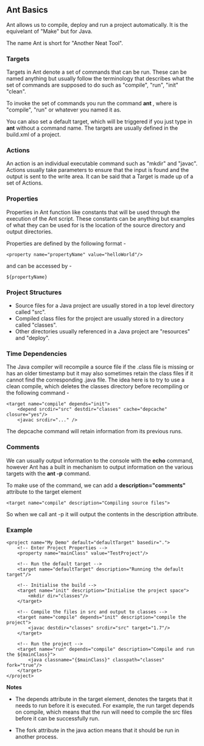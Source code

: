 ## Ant Basics

Ant allows us to compile, deploy and run a project automatically. It is the equivelant of "Make" but for Java.

The name Ant is short for "Another Neat Tool".

### Targets

Targets in Ant denote a set of commands that can be run. These can be named anything but usually follow the terminology that describes what the set of commands are supposed to do such as "compile", "run", "init" "clean".

To invoke the set of commands you run the command **ant <commandName>**, where <commandName> is "compile", "run" or whatever you named it as.

You can also set a default target, which will be triggered if you just type in **ant** without a command name. The targets are usually defined in the build.xml of a project.

### Actions

An action is an individual executable command such as "mkdir" and "javac". Actions usually take parameters to ensure that the input is found and the output is sent to the write area. It can be said that a Target is made up of a set of Actions.

### Properties

Properties in Ant function like constants that will be used through the execution of the Ant script. These constants can be anything but examples of what they can be used for is the location of the source directory and output directories.

Properties are defined by the following format -

```
<property name="propertyName" value="helloWorld"/>

```

and can be accessed by - 

```
${propertyName} 
```

### Project Structures

- Source files for a Java project are usually stored in a top level directory called "src".
- Compiled class files for the project are usually stored in a directory called "classes".
- Other directories usually referenced in a Java project are "resources" and "deploy".

### Time Dependencies

The Java compiler will recompile a source file if the .class file is missing or has an older timestamp but it may also sometimes retain the class files if it cannot find the corresponding .java file. The idea here is to try to use a clean compile, which deletes the classes directory before recompiling or the following command -

```
<target name="compile" depends="init">
	<depend srcdir="src" destdir="classes" cache="depcache" closure="yes"/>
	<javac srcdir="..." />
```

The depcache command will retain information from its previous runs.

### Comments

We can usually output information to the console with the **echo** command, however Ant has a built in mechanism to output information on the various targets with the **ant -p** command.

To make use of the command, we can add a **description="comments"** attribute to the target element

```
<target name="compile" description="Compiling source files">
```

So when we call ant -p it will output the contents in the description attribute.

### Example

```
<project name="My Demo" default="defaultTarget" basedir=".">
	<!-- Enter Project Properties -->
	<property name="mainClass" value="TestProject"/>

	<!-- Run the default target -->
	<target name="defaultTarget" description="Running the default target"/>

	<!-- Initialise the build --> 
	<target name="init" description="Initialise the project space">
		<mkdir dir="classes"/>
	</target>

	<!-- Compile the files in src and output to classes -->
	<target name="compile" depends="init" description="compile the project">
		<javac destdir="classes" srcdir="src" target="1.7"/>
	</target>

	<!-- Run the project -->
	<target name="run" depends="compile" description="Compile and run the ${mainClass}">
		<java classname="{$mainClass}" classpath="classes" fork="true"/>
	</target>
</project>
```

**Notes**

- The depends attribute in the target element, denotes the targets that it needs to run before it is executed. For example, the run target depends on compile, which means that the run will need to compile the src files before it can be successfully run.

- The fork attribute in the java action means that it should be run in another process.
